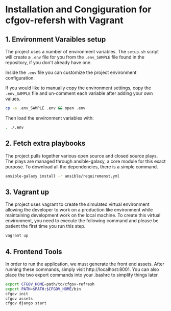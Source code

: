 # Installation and Congiguration for cfgov-refersh with Vagrant

## 1. Environment Varaibles setup

The project uses a number of environment variables.
The `setup.sh` script will create a `.env` file for you
from the `.env_SAMPLE` file found in the repository,
if you don't already have one.

Inside the `.env` file you can customize the project environment configuration.

If you would like to manually copy the environment settings,
copy the `.env_SAMPLE` file and un-comment each variable after
adding your own values.
```bash
cp -a .env_SAMPLE .env && open .env
```

Then load the environment variables with:
```bash
. ./.env
```

## 2. Fetch extra playbooks

The project pulls together various open source and closed source plays. The plays are
managed through ansible-galaxy, a core module for this exact purpose. To download all
the dependencies, there is a simple command.

```bash
ansible-galaxy install -r ansible/requiremenst.yml
```

## 3. Vagrant up

The project uses vagrant to create the simulated virtual environment allowing the developer
to work on a production like environment while maintaining development work on the
local machine. To create this virtual environment, you need to execute the following command and please
be patient the first time you run this step.

```bash
vagrant up
```


## 4. Frontend Tools

In order to run the application, we must generate the front end assets. After running these commands, simply visit http://localhost:8001. You can also place the two export commands into your .bashrc to simplify things later. 

```bash
export CFGOV_HOME=path/to/cfgov-refresh
export PATH=$PATH:$CFGOV_HOME/bin
cfgov init
cfgov assets
cfgov django start
```



